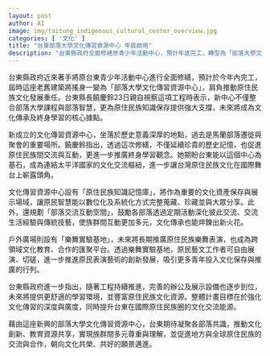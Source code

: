 ```yaml
---
layout: post
author: AI
image: img/taitung_indigenous_cultural_center_overview.jpg
categories: [ '文化' ]
title: "台東部落大學文化傳習資源中心 年底啟用"
description: "台東縣政府全面修繕原青少年活動中心，預計年底完工、轉型為「部落大學文化傳習資源中心」，推動原住民族文化發展與終身學習。新中心設有知識記憶庫、部落交流空間及樂舞實驗基地，致力保存原民智慧，深化部落互動，並成為國際文化交流樞紐，推動地方與全球多元合作與創新。"
---
```

台東縣政府近來著手將原台東青少年活動中心進行全面修繕，預計於今年內完工，屆時這座老舊建築將搖身一變為「部落大學文化傳習資源中心」，肩負推動原住民族文化發展重任。台東縣長饒慶鈴23日親自視察這項工程時表示，新中心不僅整合部落大學課程與部落智慧，更為原住民族知識保存提供強大支撐，未來將成為文化傳承及終身學習的核心據點。

新成立的文化傳習資源中心，坐落於歷史意義深厚的地點，過去是馬蘭部落遷徙與聚會的重要場所。饒慶鈴指出，透過這次修繕，不僅延續珍貴的歷史記憶，也促進原住民族間交流與互動，更進一步推廣終身學習觀念。她期盼台東能以這個中心為基石，成為連結太平洋國家的文化交流樞紐，進一步讓台灣原住民族文化在國際舞台上嶄露頭角。

文化傳習資源中心設有「原住民族知識記憶庫」，將作為重要的文化資產保存與展示場域，讓原民智慧能以數位化及系統化方式完整蒐藏、珍藏並與大眾分享。此外，還規劃「部落交流互動空間」，鼓勵各部落透過定期活動深化彼此交流、交流生活經驗與傳統技藝，使族群間互動更加多元，文化傳承也能焠鍊出新火花。

戶外廣場則設有「樂舞實驗基地」，未來將長期推廣原住民族樂舞表演，也成為跨領域文化教育、合作的匯聚平台。透過樂舞實驗基地，原民藝文工作者可自由展演、切磋，進一步推進原民表演藝術的創新發展，吸引更多青年投入文化保存與推廣的行列。

台東縣政府進一步指出，隨著工程持續推進，完善的辦公及展示設備也逐步到位，未來將提供更舒適的學習環境，並豐富原住民族文化資源。整體計畫目標在於強化文化傳習的深度與廣度，同時提升台東在國際原住民族圈的文化交流能源。

藉由這座新興的部落大學文化傳習資源中心，台東期待凝聚各部落共識，推動文化創新、教育資源共享，實現族群間多元尊重與理解，並促進地方與全球原住民族的交流與合作，朝向文化共榮、共好的願景邁進。